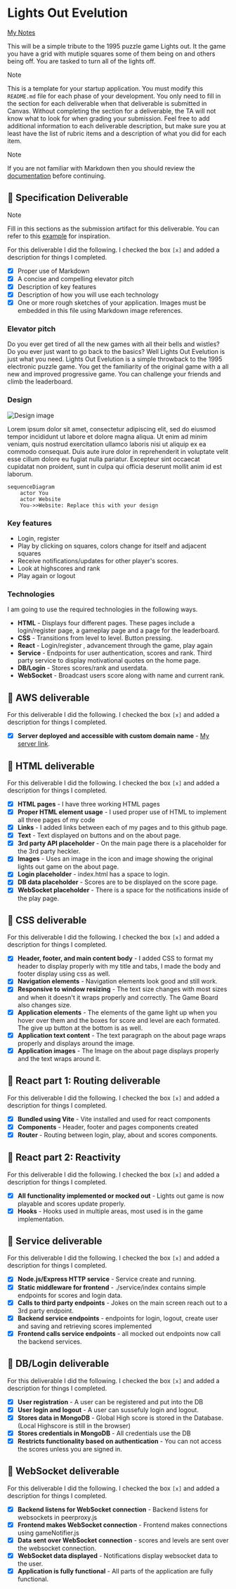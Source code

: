 # Lights Out Evelution

[My Notes](notes.md)

This will be a simple tribute to the 1995 puzzle game Lights out. It the game you have a grid with mutiple squares some of them being on and others being off. You are tasked to turn all of the lights off.

> [!NOTE]
> This is a template for your startup application. You must modify this `README.md` file for each phase of your development. You only need to fill in the section for each deliverable when that deliverable is submitted in Canvas. Without completing the section for a deliverable, the TA will not know what to look for when grading your submission. Feel free to add additional information to each deliverable description, but make sure you at least have the list of rubric items and a description of what you did for each item.

> [!NOTE]
> If you are not familiar with Markdown then you should review the [documentation](https://docs.github.com/en/get-started/writing-on-github/getting-started-with-writing-and-formatting-on-github/basic-writing-and-formatting-syntax) before continuing.

## 🚀 Specification Deliverable

> [!NOTE]
> Fill in this sections as the submission artifact for this deliverable. You can refer to this [example](https://github.com/webprogramming260/startup-example/blob/main/README.md) for inspiration.

For this deliverable I did the following. I checked the box `[x]` and added a description for things I completed.

- [x] Proper use of Markdown
- [x] A concise and compelling elevator pitch
- [x] Description of key features
- [x] Description of how you will use each technology
- [x] One or more rough sketches of your application. Images must be embedded in this file using Markdown image references.

### Elevator pitch

Do you ever get tired of all the new games with all their bells and wistles? Do you ever just want to go back to the basics? Well Lights Out Evelution is just what you need. Lights Out Evelution is a simple throwback to the 1995 electronic puzzle game. You get the familiarity of the original game with a all new and improved progressive game. You can challenge your friends and climb the leaderboard.

### Design

![Design image](designDiagram.png)

Lorem ipsum dolor sit amet, consectetur adipiscing elit, sed do eiusmod tempor incididunt ut labore et dolore magna aliqua. Ut enim ad minim veniam, quis nostrud exercitation ullamco laboris nisi ut aliquip ex ea commodo consequat. Duis aute irure dolor in reprehenderit in voluptate velit esse cillum dolore eu fugiat nulla pariatur. Excepteur sint occaecat cupidatat non proident, sunt in culpa qui officia deserunt mollit anim id est laborum.

```mermaid
sequenceDiagram
    actor You
    actor Website
    You->>Website: Replace this with your design
```

### Key features

- Login, register
- Play by clicking on squares, colors change for itself and adjacent squares
- Receive notifications/updates for other player's scores.
- Look at highscores and rank
- Play again or logout

### Technologies

I am going to use the required technologies in the following ways.

- **HTML** - Displays four different pages. These pages include a login/register page, a gameplay page and a page for the leaderboard.
- **CSS** - Transitions from level to level. Button pressing.
- **React** - Login/register , advancement through the game, play again
- **Service** - Endpoints for user authentication, scores and rank. Third party service to display motivational quotes on the home page.
- **DB/Login** - Stores scores/rank and userdata.
- **WebSocket** - Broadcast users score along with name and current rank.

## 🚀 AWS deliverable

For this deliverable I did the following. I checked the box `[x]` and added a description for things I completed.

- [x] **Server deployed and accessible with custom domain name** - [My server link](https://yourdomainnamehere.click).

## 🚀 HTML deliverable

For this deliverable I did the following. I checked the box `[x]` and added a description for things I completed.

- [x] **HTML pages** - I have three working HTML pages
- [x] **Proper HTML element usage** - I used proper use of HTML to implement all three pages of my code
- [x] **Links** - I added links between each of my pages and to this github page.
- [x] **Text** - Text displayed on buttons and on the about page.
- [x] **3rd party API placeholder** - On the main page there is a placeholder for the 3rd party heckler.
- [x] **Images** - Uses an image in the icon and image showing the original lights out game on the about page.
- [x] **Login placeholder** - index.html has a space to login.
- [x] **DB data placeholder** - Scores are to be displayed on the score page.
- [x] **WebSocket placeholder** - There is a space for the notifications inside of the play page.

## 🚀 CSS deliverable

For this deliverable I did the following. I checked the box `[x]` and added a description for things I completed.

- [x] **Header, footer, and main content body** - I added CSS to format my header to display properly with my title and tabs, I made the body and footer display using css as well.
- [x] **Navigation elements** - Navigation elements look good and still work.
- [x] **Responsive to window resizing** - The text size changes with most sizes and when it doesn't it wraps properly and correctly. The Game Board also changes size.
- [x] **Application elements** - The elements of the game light up when you hover over them and the boxes for score and level are each formated. The give up button at the bottom is as well.
- [x] **Application text content** - The text paragraph on the about page wraps properly and displays around the image.
- [x] **Application images** - The Image on the about page displays properly and the text wraps around it.

## 🚀 React part 1: Routing deliverable

For this deliverable I did the following. I checked the box `[x]` and added a description for things I completed.

- [x] **Bundled using Vite** - Vite installed and used for react components
- [x] **Components** - Header, footer and pages components created
- [x] **Router** - Routing between login, play, about and scores components.

## 🚀 React part 2: Reactivity

For this deliverable I did the following. I checked the box `[x]` and added a description for things I completed.

- [x] **All functionality implemented or mocked out** - Lights out game is now playable and scores update properly.
- [x] **Hooks** - Hooks used in multiple areas, most used is in the game implementation.

## 🚀 Service deliverable

For this deliverable I did the following. I checked the box `[x]` and added a description for things I completed.

- [x] **Node.js/Express HTTP service** - Service create and running.
- [x] **Static middleware for frontend** - ./service/index contains simple endpoints for scores and login data.
- [x] **Calls to third party endpoints** - Jokes on the main screen reach out to a 3rd party endpoint.
- [x] **Backend service endpoints** - endpoints for login, logout, create user and saving and retrieving scores implemented
- [x] **Frontend calls service endpoints** - all mocked out endpoints now call the backend services.

## 🚀 DB/Login deliverable

For this deliverable I did the following. I checked the box `[x]` and added a description for things I completed.

- [x] **User registration** - A user can be registered and put into the DB
- [x] **User login and logout** - A user can sussefuly login and logout.
- [x] **Stores data in MongoDB** - Global High score is stored in the Database. (Local Highscore is still in the browser)
- [x] **Stores credentials in MongoDB** - All credentials use the DB
- [x] **Restricts functionality based on authentication** - You can not access the scores unless you are signed in.

## 🚀 WebSocket deliverable

For this deliverable I did the following. I checked the box `[x]` and added a description for things I completed.

- [x] **Backend listens for WebSocket connection** - Backend listens for websockets in peerproxy.js
- [x] **Frontend makes WebSocket connection** - Frontend makes connections using gameNotifier.js
- [x] **Data sent over WebSocket connection** - scores and levels are sent over the websocket connection.
- [x] **WebSocket data displayed** - Notifications display websocket data to the user.
- [x] **Application is fully functional** - All parts of the application are fully functional.
